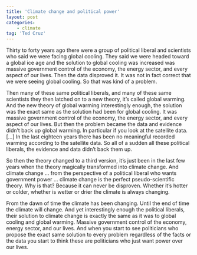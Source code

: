 ```yaml
---
title: 'Climate change and political power'
layout: post
categories:
    - climate
tag: 'Ted Cruz'
---
```


Thirty to forty years ago there were a group of political liberal and scientists who said we were facing global cooling. They said we were headed toward a global ice age and the solution to global cooling was increased was massive government control of the economy, the energy sector, and every aspect of our lives. Then the data disproved it. It was not in fact correct that we were seeing global cooling. So that was kind of a problem.  
   
Then many of these same political liberals, and many of these same scientists they then latched on to a new theory, it’s called global warming. And the new theory of global warming interestingly enough, the solution was the exact same as the solution had been for global cooling. It was massive government control of the economy, the energy sector, and every aspect of our lives. But then the problem became the data and evidence didn’t back up global warming. In particular if you look at the satellite data. \[…\] In the last eighteen years there has been no meaningful recorded warming according to the satellite data. So all of a sudden all these political liberals, the evidence and data didn’t back them up.

So then the theory changed to a third version, it’s just been in the last few years when the theory magically transformed into climate change. And climate change … from the perspective of a political liberal who wants government power … climate change is the perfect pseudo-scientific theory. Why is that? Because it can never be disproven. Whether it’s hotter or colder, whether is wetter or drier the climate is always changing.

From the dawn of time the climate has been changing. Until the end of time the climate will change. And yet interestingly enough the political liberals, their solution to climate change is exactly the same as it was to global cooling and global warming. Massive government control of the economy, energy sector, and our lives. And when you start to see politicians who propose the exact same solution to every problem regardless of the facts or the data you start to think these are politicians who just want power over our lives.